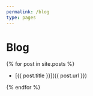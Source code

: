 ```yaml
---
permalink: /blog
type: pages
---
```


# Blog

{% for post in site.posts %}

- [{{ post.title }}]({{ post.url }})

{% endfor %}
